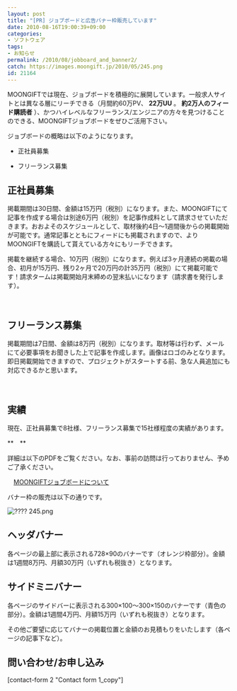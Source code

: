 ```yaml
---
layout: post
title: "[PR] ジョブボードと広告バナー枠販売しています"
date: 2010-08-16T19:00:39+09:00
categories:
- ソフトウェア
tags: 
- お知らせ
permalink: /2010/08/jobboard_and_banner2/
catch: https://images.moongift.jp/2010/05/245.png
id: 21164
---
```

MOONGIFTでは現在、ジョブボードを積極的に展開しています。一般求人サイトとは異なる層にリーチできる（月間約60万PV、 **22万UU** 。 **約2万人のフィード購読者** ）、かつハイレベルなフリーランス/エンジニアの方々を見つけることのできる、MOONGIFTジョブボードをぜひご活用下さい。

  

ジョブボードの概略は以下のようになります。

  

  
- 正社員募集
  
  
- フリーランス募集
  
  

## 正社員募集
  

掲載期間は30日間、金額は15万円（税別）になります。また、MOONGIFTにて記事を作成する場合は別途6万円（税別）を記事作成料として請求させていただきます。おおよそのスケジュールとして、取材後約4日～1週間後からの掲載開始が可能です。通常記事とともにフィードにも掲載されますので、よりMOONGIFTを購読して貰えている方々にもリーチできます。

  

掲載を継続する場合、10万円（税別）になります。例えば3ヶ月連続の掲載の場合、初月が15万円、残り2ヶ月で20万円の計35万円（税別）にて掲載可能です！請求タームは掲載開始月末締めの翌末払いになります（請求書を発行します）。

  

　

  

## フリーランス募集
  

掲載期間は7日間、金額は8万円（税別）になります。取材等は行わず、メールにて必要事項をお聞きした上で記事を作成します。画像はロゴのみとなります。即日掲載開始できますので、プロジェクトがスタートする前、急な人員追加にも対応できるかと思います。

  

　

  

## 実績
  

現在、正社員募集で8社様、フリーランス募集で15社様程度の実績があります。

  

**　**

  

詳細は以下のPDFをご覧ください。なお、事前の訪問は行っておりません、予めご了承ください。

  

　[MOONGIFTジョブボードについて](http://image.moongift.jp/job/moongift_jobboard.pdf)

  

バナー枠の販売は以下の通りです。

  

![???? 245.png](https://images.moongift.jp/2010/05/245.png)

  

## ヘッダバナー
  

各ページの最上部に表示される728×90のバナーです（オレンジ枠部分）。金額は1週間8万円、月額30万円（いずれも税抜き）となります。

  

## サイドミニバナー
  

各ページのサイドバーに表示される300×100～300×150のバナーです（青色の部分）。金額は1週間4万円、月額15万円（いずれも税抜き）となります。

  

その他ご要望に応じてバナーの掲載位置と金額のお見積もりをいたします（各ページの記事下など）。

  

## 問い合わせ/お申し込み
  
[contact-form 2 "Contact form 1\_copy"]   
